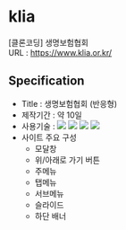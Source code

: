 # klia
[클론코딩] 생명보험협회  
URL : https://www.klia.or.kr/ 

## Specification
  - Title : 생명보험협회 (반응형)
  - 제작기간 : 약 10일
  - 사용기술 : <img src="https://img.shields.io/badge/-HTML5-blue?style=flat-square&logo=html5&logoColor=white"> <img src="https://img.shields.io/badge/-CSS3-orange?style=flat-square&logo=css3&logoColor=white"> <img src="https://img.shields.io/badge/-JavaScript-yellow?style=flat-square&logo=JavaScript&logoColor=white"> <img src="https://img.shields.io/badge/-jQuery-blue?style=flat-square&logo=jQuery&logoColor=white">
  - 사이트 주요 구성 
    - 모달창
    - 위/아래로 가기 버튼
    - 주메뉴
    - 탭메뉴
    - 서브메뉴
    - 슬라이드
    - 하단 배너
